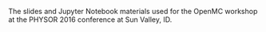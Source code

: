 The slides and Jupyter Notebook materials used for the OpenMC workshop at the PHYSOR 2016 conference at Sun Valley, ID.